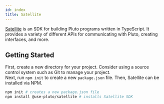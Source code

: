 ```yaml
---
id: index
title: Satellite
---
```


[Satellite](https://github.com/use-pluto/satellite) is an SDK for building Pluto programs written in TypeScript.
It provides a variety of different APIs for communicating with Pluto, creating interfaces, and more.

## Getting Started
First, create a new directory for your project.
Consider using a source control system such as Git to manage your project.  
Next, run `npm init` to create a new `package.json` file.
Then, Satellite can be installed via NPM.
```bash
npm init # creates a new package.json file
npm install @use-pluto/satellite # installs Satellite SDK
```
